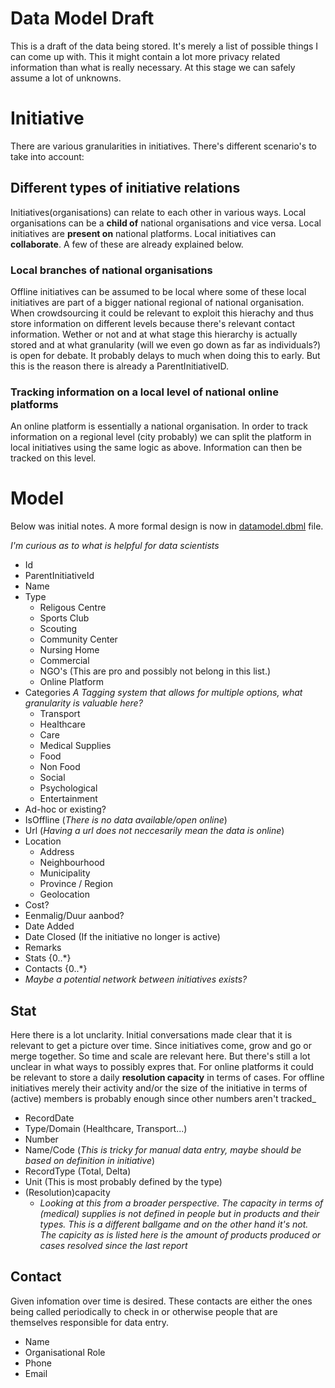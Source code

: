 # Data Model Draft
This is a draft of the data being stored. It's merely a list of possible things I can come up with. This it might contain a lot more privacy related information than what is really necessary. At this stage we can safely assume a lot of unknowns. 

# Initiative
There are various granularities in initiatives. There's different scenario's to take into account:

## Different types of initiative relations
Initiatives(organisations) can relate to each other in various ways. Local organisations can be a **child of** national organisations and vice versa. Local initiatives are **present on** national platforms. Local initiatives can **collaborate**. A few of these are already explained below.

### Local branches of national organisations
Offline initiatives can be assumed to be local where some of these local initiatives are part of a bigger national regional of national organisation. When crowdsourcing it could be relevant to exploit this hierachy and thus store information on different levels because there's relevant contact information. Wether or not and at what stage this hierarchy is actually stored and at what granularity (will we even go down as far as individuals?) is open for debate. It probably delays to much when doing this to early. But this is the reason there is already a ParentInitiativeID.

### Tracking information on a local level of national online platforms
An online platform is essentially a national organisation. In order to track information on a regional level (city probably) we can split the platform in local initiatives using the same logic as above. Information can then be tracked on this level.


# Model
Below was initial notes. A more formal design is now in [datamodel.dbml](datamodel.dbml) file.

_I'm curious as to what is helpful for data scientists_

* Id
* ParentInitiativeId
* Name
* Type
  * Religous Centre
  * Sports Club
  * Scouting
  * Community Center
  * Nursing Home
  * Commercial
  * NGO's (This are pro and possibly not belong in this list.)
  * Online Platform
* Categories _A Tagging system that allows for multiple options, what granularity is valuable here?_
  * Transport
  * Healthcare
  * Care
  * Medical Supplies
  * Food
  * Non Food
  * Social
  * Psychological
  * Entertainment
* Ad-hoc or existing?
* IsOffline (_There is no data available/open online_)
* Url (_Having a url does not neccesarily mean the data is online_)
* Location
  * Address
  * Neighbourhood
  * Municipality
  * Province / Region
  * Geolocation
* Cost?
* Eenmalig/Duur aanbod?
* Date Added
* Date Closed (If the initiative no longer is active)
* Remarks
* Stats {0..*}
* Contacts {0..*}
* _Maybe a potential network between initiatives exists?_

## Stat
Here there is a lot unclarity. Initial conversations made clear that it is relevant to get a picture over time. Since initiatives come, grow and go or merge together. So time and scale are relevant here. But there's still a lot unclear in what ways to possibly expres that. For online platforms it could be relevant to store a daily **resolution capacity** in terms of cases. For offline initiatives merely their activity and/or the size of the initiative in terms of (active) members is probably enough since other numbers aren't tracked_

* RecordDate
* Type/Domain (Healthcare, Transport...)
* Number
* Name/Code (_This is tricky for manual data entry, maybe should be based on definition in initiative_)
* RecordType (Total, Delta)
* Unit (This is most probably defined by the type)
* (Resolution)capacity
  * _Looking at this from a broader perspective. The capacity in terms of (medical) supplies is not defined in people but in products and their types. This is a different ballgame and on the other hand it's not. The capicity as is listed here is the amount of products produced or cases resolved since the last report_

## Contact
Given infomation over time is desired. These contacts are either the ones being called periodically to check in or otherwise people that are themselves responsible for data entry.
* Name
* Organisational Role
* Phone
* Email
